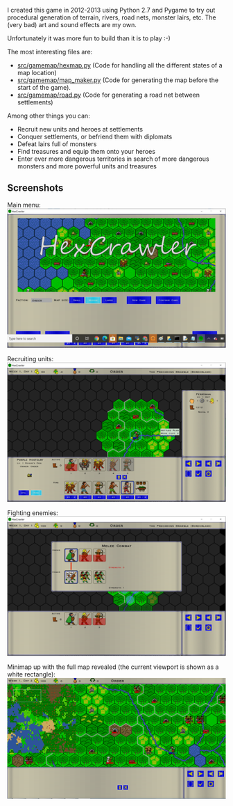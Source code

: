 I created this game in 2012-2013 using Python 2.7 and Pygame to try out procedural generation of terrain, rivers, road nets, monster lairs, etc. The (very bad) art and sound effects are my own.

Unfortunately it was more fun to build than it is to play :-) 

The most interesting files are:
* [src/gamemap/hexmap.py](https://github.com/cfmcdonald-78/Hexcrawler/blob/master/src/gamemap/hexmap.py) (Code for handling all the different states of a map location)
* [src/gamemap/map_maker.py](https://github.com/cfmcdonald-78/Hexcrawler/blob/master/src/gamemap/map_maker.py) (Code for generating the map before the start of the game).
* [src/gamemap/road.py](https://github.com/cfmcdonald-78/Hexcrawler/blob/master/src/gamemap/road.py) (Code for generating a road net between settlements)

Among other things you can:
* Recruit new units and heroes at settlements
* Conquer settlements, or befriend them with diplomats
* Defeat lairs full of monsters
* Find treasures and equip them onto your heroes
* Enter ever more dangerous territories in search of more dangerous monsters and more powerful units and treasures

## Screenshots
Main menu:
![Main menu](https://github.com/cfmcdonald-78/Hexcrawler/blob/master/src/images/mainmenu.png)

Recruiting units:
![Recruiting units](https://github.com/cfmcdonald-78/Hexcrawler/blob/master/src/images/recruiting.png)

Fighting enemies:
![Fighting enemies](https://github.com/cfmcdonald-78/Hexcrawler/blob/master/src/images/combat.png)

Minimap up with the full map revealed (the current viewport is shown as a white rectangle):
![Minimap](https://github.com/cfmcdonald-78/Hexcrawler/blob/master/src/images/minimap.png)
